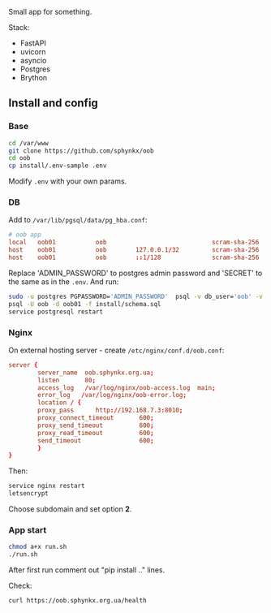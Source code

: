 Small app for something.

Stack:
* FastAPI
* uvicorn
* asyncio
* Postgres
* Brython


## Install and config

### Base

```bash
cd /var/www
git clone https://github.com/sphynkx/oob
cd oob
cp install/.env-sample .env
```
Modify `.env` with your own params.

### DB
Add to `/var/lib/pgsql/data/pg_hba.conf`:
```conf
# oob app
local   oob01           oob                             scram-sha-256
host    oob01           oob        127.0.0.1/32         scram-sha-256
host    oob01           oob        ::1/128              scram-sha-256
```
Replace 'ADMIN_PASSWORD' to postgres admin password and 'SECRET' to the same as in the `.env`. And run:
```bash
sudo -u postgres PGPASSWORD='ADMIN_PASSWORD'  psql -v db_user='oob' -v db_name='oob01' -v db_pass='SECRET' -f install/prep.sql
psql -U oob -d oob01 -f install/schema.sql
service postgresql restart
```


### Nginx
On external hosting server - create `/etc/nginx/conf.d/oob.conf`:
```conf
server {
        server_name  oob.sphynkx.org.ua;
        listen       80;
        access_log   /var/log/nginx/oob-access.log  main;
        error_log   /var/log/nginx/oob-error.log;
        location / {
        proxy_pass      http://192.168.7.3:8010;
        proxy_connect_timeout       600;
        proxy_send_timeout          600;
        proxy_read_timeout          600;
        send_timeout                600;
        }
}
```
Then:
```bash
service nginx restart
letsencrypt
```
Choose subdomain and set option __2__. 


### App start

```bash
chmod a+x run.sh
./run.sh
```
After first run comment out "pip install .." lines.

Check:
```bash
curl https://oob.sphynkx.org.ua/health
```
